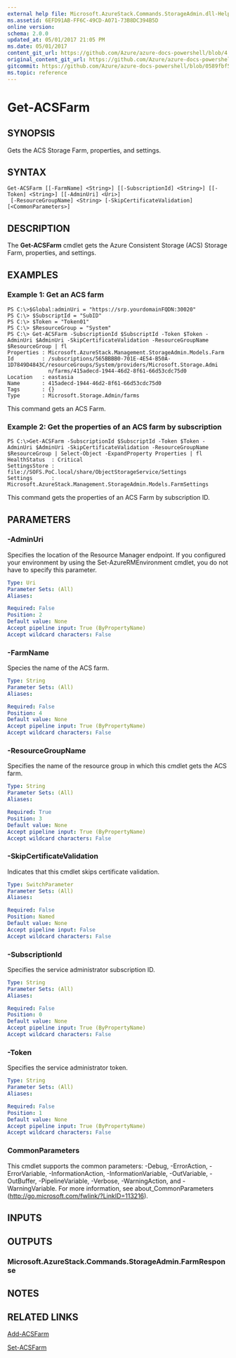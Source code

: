 ```yaml
---
external help file: Microsoft.AzureStack.Commands.StorageAdmin.dll-Help.xml
ms.assetid: 6EFD91AB-FF6C-49CD-A071-73B8DC394B5D
online version:
schema: 2.0.0
updated_at: 05/01/2017 21:05 PM
ms.date: 05/01/2017
content_git_url: https://github.com/Azure/azure-docs-powershell/blob/4.1.0/azureps-cmdlets-docs/ResourceManager/AzureRM.AzureStackStorage/v0.9.9.1/Get-ACSFarm.md
original_content_git_url: https://github.com/Azure/azure-docs-powershell/blob/4.1.0/azureps-cmdlets-docs/ResourceManager/AzureRM.AzureStackStorage/v0.9.9.1/Get-ACSFarm.md
gitcommit: https://github.com/Azure/azure-docs-powershell/blob/0589fbf53d27e39e0cf445261d29c64fb0859d62
ms.topic: reference
---
```


# Get-ACSFarm

## SYNOPSIS
Gets the ACS Storage Farm, properties, and settings.

## SYNTAX

```
Get-ACSFarm [[-FarmName] <String>] [[-SubscriptionId] <String>] [[-Token] <String>] [[-AdminUri] <Uri>]
 [-ResourceGroupName] <String> [-SkipCertificateValidation] [<CommonParameters>]
```

## DESCRIPTION
The **Get-ACSFarm** cmdlet gets the Azure Consistent Storage (ACS) Storage Farm, properties, and settings.

## EXAMPLES

### Example 1: Get an ACS farm
```
PS C:\>$Global:adminUri = "https://srp.yourdomainFQDN:30020"
PS C:\> $SubscriptId = "SubID"
PS C:\> $Token = "Token01"
PS C:\> $ResourceGroup = "System"
PS C:\> Get-ACSFarm -SubscriptionId $SubscriptId -Token $Token -AdminUri $AdminUri -SkipCertificateValidation -ResourceGroupName $ResourceGroup | fl
Properties : Microsoft.AzureStack.Management.StorageAdmin.Models.Farm
Id         : /subscriptions/565BBBB0-701E-4E54-B50A-1D7849D4843C/resourceGroups/System/providers/Microsoft.Storage.Admi
             n/farms/415adecd-1944-46d2-8f61-66d53cdc75d0
Location   : eastasia
Name       : 415adecd-1944-46d2-8f61-66d53cdc75d0
Tags       : {}
Type       : Microsoft.Storage.Admin/farms
```

This command gets an ACS Farm.

### Example 2: Get the properties of an ACS farm by subscription
```
PS C:\>Get-ACSFarm -SubscriptionId $SubscriptId -Token $Token -AdminUri $AdminUri -SkipCertificateValidation -ResourceGroupName $ResourceGroup | Select-Object -ExpandProperty Properties | fl
HealthStatus  : Critical
SettingsStore : file://SOFS.PoC.local/share/ObjectStorageService/Settings
Settings      : Microsoft.AzureStack.Management.StorageAdmin.Models.FarmSettings
```

This command gets the properties of an ACS Farm by subscription ID.

## PARAMETERS

### -AdminUri
Specifies the location of the Resource Manager endpoint.
If you configured your environment by using the Set-AzureRMEnvironment cmdlet, you do not have to specify this parameter.

```yaml
Type: Uri
Parameter Sets: (All)
Aliases: 

Required: False
Position: 2
Default value: None
Accept pipeline input: True (ByPropertyName)
Accept wildcard characters: False
```

### -FarmName
Species the name of the ACS farm.

```yaml
Type: String
Parameter Sets: (All)
Aliases: 

Required: False
Position: 4
Default value: None
Accept pipeline input: True (ByPropertyName)
Accept wildcard characters: False
```

### -ResourceGroupName
Specifies the name of the resource group in which this cmdlet gets the ACS farm.

```yaml
Type: String
Parameter Sets: (All)
Aliases: 

Required: True
Position: 3
Default value: None
Accept pipeline input: True (ByPropertyName)
Accept wildcard characters: False
```

### -SkipCertificateValidation
Indicates that this cmdlet skips certificate validation.

```yaml
Type: SwitchParameter
Parameter Sets: (All)
Aliases: 

Required: False
Position: Named
Default value: None
Accept pipeline input: False
Accept wildcard characters: False
```

### -SubscriptionId
Specifies the service administrator subscription ID.

```yaml
Type: String
Parameter Sets: (All)
Aliases: 

Required: False
Position: 0
Default value: None
Accept pipeline input: True (ByPropertyName)
Accept wildcard characters: False
```

### -Token
Specifies the service administrator token.

```yaml
Type: String
Parameter Sets: (All)
Aliases: 

Required: False
Position: 1
Default value: None
Accept pipeline input: True (ByPropertyName)
Accept wildcard characters: False
```

### CommonParameters
This cmdlet supports the common parameters: -Debug, -ErrorAction, -ErrorVariable, -InformationAction, -InformationVariable, -OutVariable, -OutBuffer, -PipelineVariable, -Verbose, -WarningAction, and -WarningVariable. For more information, see about_CommonParameters (http://go.microsoft.com/fwlink/?LinkID=113216).

## INPUTS

## OUTPUTS

### Microsoft.AzureStack.Commands.StorageAdmin.FarmResponse

## NOTES

## RELATED LINKS

[Add-ACSFarm](./Add-ACSFarm.md)

[Set-ACSFarm](./Set-ACSFarm.md)


